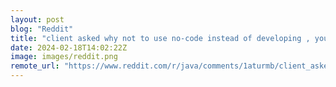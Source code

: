 ```yaml
---
layout: post
blog: "Reddit"
title: "client asked why not to use no-code instead of developing , your opinon?"
date: 2024-02-18T14:02:22Z
image: images/reddit.png
remote_url: "https://www.reddit.com/r/java/comments/1aturmb/client_asked_why_not_to_use_nocode_instead_of/"
---
```

